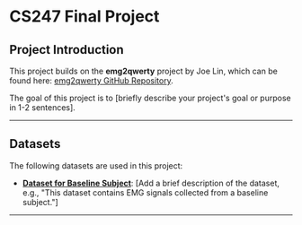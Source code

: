 # CS247 Final Project

## Project Introduction
This project builds on the **emg2qwerty** project by Joe Lin, which can be found here: [emg2qwerty GitHub Repository](https://github.com/joe-lin-tech/emg2qwerty). 

The goal of this project is to [briefly describe your project's goal or purpose in 1-2 sentences].

---

## Datasets
The following datasets are used in this project:
- **[Dataset for Baseline Subject](https://ucla.app.box.com/s/3xc4nwpfjfpo6ydjs94t0v2kuq37d5eg)**: [Add a brief description of the dataset, e.g., "This dataset contains EMG signals collected from a baseline subject."]

---

